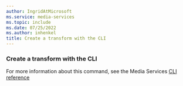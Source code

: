 ```yaml
---
author: IngridAtMicrosoft
ms.service: media-services
ms.topic: include
ms.date: 07/25/2022
ms.author: inhenkel
title: Create a transform with the CLI
---
```


<!--Create a transform-->

### Create a transform with the CLI

For more information about this command, see the Media Services [CLI reference](/cli/azure/ams/transform?view=azure-cli-latest&preserve-view=true#az-ams-transform-create)
